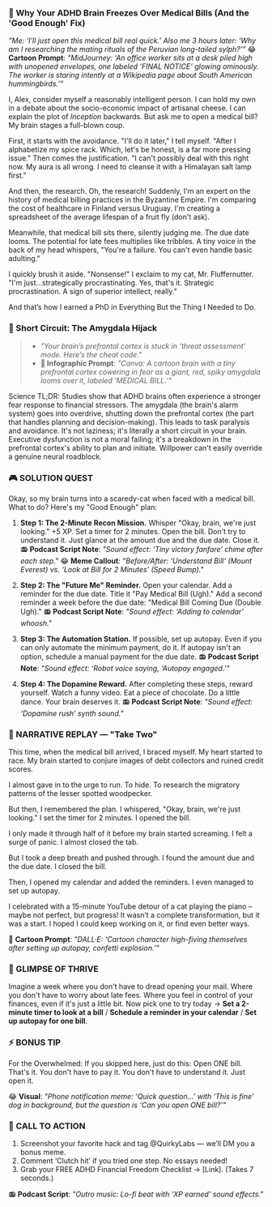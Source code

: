 ### 🤯 Why Your ADHD Brain Freezes Over Medical Bills (And the 'Good Enough' Fix)

*"Me: ‘I’ll just open this medical bill real quick.’ Also me 3 hours later: ‘Why am I researching the mating rituals of the Peruvian long-tailed sylph?’"*
😂 **Cartoon Prompt**: *"MidJourney: ‘An office worker sits at a desk piled high with unopened envelopes, one labeled ‘FINAL NOTICE’ glowing ominously. The worker is staring intently at a Wikipedia page about South American hummingbirds.’"*

I, Alex, consider myself a reasonably intelligent person. I can hold my own in a debate about the socio-economic impact of artisanal cheese. I can explain the plot of *Inception* backwards. But ask me to open a medical bill? My brain stages a full-blown coup.

First, it starts with the avoidance. "I'll do it later," I tell myself. "After I alphabetize my spice rack. Which, let's be honest, is a far more pressing issue." Then comes the justification. "I can't possibly deal with this right now. My aura is all wrong. I need to cleanse it with a Himalayan salt lamp first."

And then, the research. Oh, the research! Suddenly, I'm an expert on the history of medical billing practices in the Byzantine Empire. I'm comparing the cost of healthcare in Finland versus Uruguay. I'm creating a spreadsheet of the average lifespan of a fruit fly (don't ask).

Meanwhile, that medical bill sits there, silently judging me. The due date looms. The potential for late fees multiplies like tribbles. A tiny voice in the back of my head whispers, "You're a failure. You can't even handle basic adulting."

I quickly brush it aside. "Nonsense!" I exclaim to my cat, Mr. Fluffernutter. "I'm just...strategically procrastinating. Yes, that's it. Strategic procrastination. A sign of superior intellect, really."

And that’s how I earned a PhD in Everything But the Thing I Needed to Do.

### 🧠 Short Circuit: The Amygdala Hijack

> - *"Your brain’s prefrontal cortex is stuck in ‘threat assessment’ mode. Here’s the cheat code."*
> - **🎨 Infographic Prompt**: *"Canva: A cartoon brain with a tiny prefrontal cortex cowering in fear as a giant, red, spiky amygdala looms over it, labeled ‘MEDICAL BILL.’"*

Science TL;DR: Studies show that ADHD brains often experience a stronger fear response to financial stressors. The amygdala (the brain's alarm system) goes into overdrive, shutting down the prefrontal cortex (the part that handles planning and decision-making). This leads to task paralysis and avoidance. It's not laziness; it's literally a short circuit in your brain. Executive dysfunction is not a moral failing; it's a breakdown in the prefrontal cortex's ability to plan and initiate. Willpower can't easily override a genuine neural roadblock.

### 🎮 SOLUTION QUEST

Okay, so my brain turns into a scaredy-cat when faced with a medical bill. What to do? Here's my "Good Enough" plan:

1. **Step 1: The 2-Minute Recon Mission.** Whisper "Okay, brain, we're just looking." +5 XP. Set a timer for 2 minutes. Open the bill. Don't try to understand it. Just glance at the amount due and the due date. Close it.
📻 **Podcast Script Note**: *"Sound effect: ‘Tiny victory fanfare’ chime after each step."*
😂 **Meme Callout**: *"Before/After: ‘Understand Bill’ (Mount Everest) vs. ‘Look at Bill for 2 Minutes’ (Speed Bump)."*

2. **Step 2: The "Future Me" Reminder.** Open your calendar. Add a reminder for the due date. Title it "Pay Medical Bill (Ugh)." Add a second reminder a week before the due date: "Medical Bill Coming Due (Double Ugh)."
📻 **Podcast Script Note**: *"Sound effect: ‘Adding to calendar’ whoosh."*

3. **Step 3: The Automation Station.** If possible, set up autopay. Even if you can only automate the minimum payment, do it. If autopay isn't an option, schedule a manual payment for the due date.
📻 **Podcast Script Note**: *"Sound effect: ‘Robot voice saying, ‘Autopay engaged.’"*

4. **Step 4: The Dopamine Reward.** After completing these steps, reward yourself. Watch a funny video. Eat a piece of chocolate. Do a little dance. Your brain deserves it.
📻 **Podcast Script Note**: *"Sound effect: ‘Dopamine rush’ synth sound."*

### 🔄 NARRATIVE REPLAY — "Take Two"

This time, when the medical bill arrived, I braced myself. My heart started to race. My brain started to conjure images of debt collectors and ruined credit scores.

I almost gave in to the urge to run. To hide. To research the migratory patterns of the lesser spotted woodpecker.

But then, I remembered the plan. I whispered, "Okay, brain, we're just looking." I set the timer for 2 minutes. I opened the bill.

I only made it through half of it before my brain started screaming. I felt a surge of panic. I almost closed the tab.

But I took a deep breath and pushed through. I found the amount due and the due date. I closed the bill.

Then, I opened my calendar and added the reminders. I even managed to set up autopay.

I celebrated with a 15-minute YouTube detour of a cat playing the piano – maybe not perfect, but progress! It wasn’t a complete transformation, but it was a start. I hoped I could keep working on it, or find even better ways.

🎨 **Cartoon Prompt**: *"DALL·E: ‘Cartoon character high-fiving themselves after setting up autopay, confetti explosion.’"*

### 🌟 GLIMPSE OF THRIVE

Imagine a week where you don't have to dread opening your mail. Where you don't have to worry about late fees. Where you feel in control of your finances, even if it's just a little bit. Now pick one to try today → **Set a 2-minute timer to look at a bill** / **Schedule a reminder in your calendar** / **Set up autopay for one bill**.

### ⚡ BONUS TIP

For the Overwhelmed: If you skipped here, just do this: Open ONE bill. That's it. You don't have to pay it. You don't have to understand it. Just open it.

😂 **Visual**: *"Phone notification meme: ‘Quick question…’ with ‘This is fine’ dog in background, but the question is ‘Can you open ONE bill?’"*

### 📢 CALL TO ACTION

1. Screenshot your favorite hack and tag @QuirkyLabs — we’ll DM you a bonus meme.
2. Comment ‘Clutch hit’ if you tried one step. No essays needed!
3. Grab your FREE ADHD Financial Freedom Checklist → [Link]. (Takes 7 seconds.)

📻 **Podcast Script**: *"Outro music: Lo-fi beat with ‘XP earned’ sound effects."*